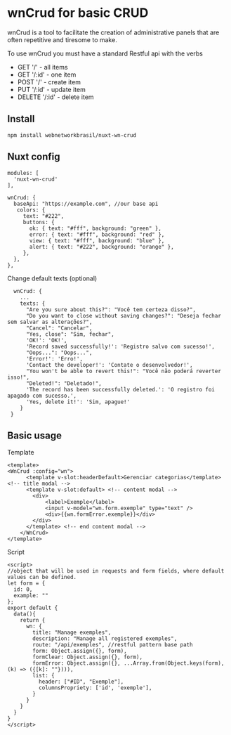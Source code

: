 # wnCrud for basic CRUD
wnCrud is a tool to facilitate the creation of administrative panels that are often repetitive and tiresome to make.

To use wnCrud you must have a standard Restful api with the verbs 
- GET '/' - all items
- GET '/:id' - one item
- POST '/' - create item
- PUT '/:id' - update item
- DELETE '/:id' - delete item

## Install

    npm install webnetworkbrasil/nuxt-wn-crud

## Nuxt config

    modules: [
      'nuxt-wn-crud'
    ],
    
    wnCrud: {
      baseApi: "https://example.com", //our base api
       colors: {
         text: "#222",
         buttons: {
           ok: { text: "#fff", background: "green" },
           error: { text: "#fff", background: "red" },
           view: { text: "#fff", background: "blue" },
           alert: { text: "#222", background: "orange" },
         },
      },
    },
      
Change default texts (optional)
      
      wnCrud: {
        ...
        texts: {
          "Are you sure about this?": "Você tem certeza disso?",
          "Do you want to close without saving changes?": "Deseja fechar sem salvar as alterações?",
          "Cancel": "Cancelar",
          "Yes, close": "Sim, fechar",
          'OK!': 'OK!',
          'Record saved successfully!': 'Registro salvo com sucesso!',
          "Oops...": "Oops...",
          'Error!': 'Erro!',
          'Contact the developer!': 'Contate o desenvolvedor!',
          "You won't be able to revert this!": "Você não poderá reverter isso!",
          "Deleted!": "Deletado!",
          'The record has been successfully deleted.': 'O registro foi apagado com sucesso.',
          'Yes, delete it!': 'Sim, apague!'
        }
     }

## Basic usage

Template

    <template>
    <WnCrud :config="wn">
          <template v-slot:headerDefault>Gerenciar categorias</template> <!-- title modal -->
          <template v-slot:default> <!-- content modal -->
            <div>
                <label>Exemple</label>
                <input v-model="wn.form.exemple" type="text" />
                <div>{{wn.formError.exemple}}</div>
            </div>
          </template> <!-- end content modal -->
        </WnCrud>
    </template>

Script

    <script>
    //object that will be used in requests and form fields, where default values ​​can be defined. 
    let form = {
      id: 0,
      example: ""
    };
    export default {
      data(){
        return {
          wn: {
            title: "Manage exemples",
            description: "Manage all registered exemples",
            route: "/api/exemples", //restful pattern base path
            form: Object.assign({}, form),
            formClear: Object.assign({}, form),
            formError: Object.assign({}, ...Array.from(Object.keys(form), (k) => ({[k]: ""}))),
            list: {
              header: ["#ID", "Exemple"],
              columnsPropriety: ['id', 'exemple'],
            }
          }
        }
      }
    }
    </script>
